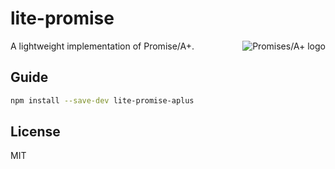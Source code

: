 # lite-promise

<a href="https://promisesaplus.com/">
    <img src="https://promisesaplus.com/assets/logo-small.png" alt="Promises/A+ logo"
         title="Promises/A+ 1.0 compliant" align="right" />
</a>

A lightweight implementation of Promise/A+.

## Guide

```bash
npm install --save-dev lite-promise-aplus
```

## License

MIT

